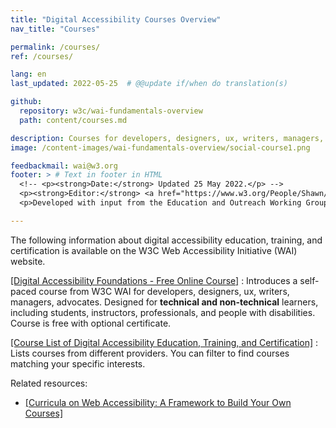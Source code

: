```yaml
---
title: "Digital Accessibility Courses Overview"
nav_title: "Courses"

permalink: /courses/
ref: /courses/

lang: en
last_updated: 2022-05-25  # @@update if/when do translation(s)

github:
  repository: w3c/wai-fundamentals-overview
  path: content/courses.md

description: Courses for developers, designers, ux, writers, managers, advocates - professionals, instructors, students - technical and non-technical.
image: /content-images/wai-fundamentals-overview/social-course1.png

feedbackmail: wai@w3.org
footer: > # Text in footer in HTML
  <!-- <p><strong>Date:</strong> Updated 25 May 2022.</p> -->
  <p><strong>Editor:</strong> <a href="https://www.w3.org/People/Shawn/">Shawn Lawton Henry</a>.</p>
  <p>Developed with input from the Education and Outreach Working Group (<a href="http://www.w3.org/WAI/EO/">EOWG</a>).</p>

---
```


The following information about digital accessibility education, training, and certification is available on the W3C Web Accessibility Initiative (WAI) website.

[[Digital Accessibility Foundations - Free Online Course]](/courses/foundations-course/)
:   Introduces a self-paced course from W3C WAI for developers, designers, ux, writers, managers, advocates. Designed for **technical and non-technical** learners, including students, instructors, professionals, and people with disabilities. Course is free with optional certificate.

[[Course List of Digital Accessibility Education, Training, and Certification]](/courses/list/)
:   Lists courses from different providers. You can filter to find courses matching your specific interests.

Related resources:
* [[Curricula on Web Accessibility: A Framework to Build Your Own Courses]](/curricula/)
